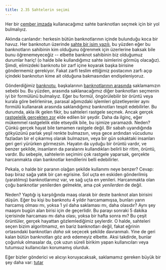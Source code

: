 ```yaml
---
title: 2.35 Sahtelerin seçimi
---
```


Her bir [çember imzada](2.34_ring_signatures.md) kullanacağımız sahte
banknotları seçmek için bir yol bulmalıyız.

Aklında canlandır: herkesin bütün banknotlarının içinde bulunduğu koca
bir havuz.  Her banknotun üzerinde [sahte bir isim
yazılı](2.22_stealth_addresses.md), bu yüzden eğer bu banknotların
sahibinin kim olduğunu öğrenmek için üzerlerine baksak bile bunu
öğrenemeyeceğiz -- elbette banknot sahibinin biz olduğumuz durumlar
hariç! (o halde bile kullandığımız sahte isimlerini görmüş olacağız).
Şimdi, elimizdeki banknotu bir zarf içine koyarak başka birisine
göndermemiz gerekiyor.  Fakat zarfi teslim ettiğimiz postacının zarfı
açıp içindeki banknotun kime ait olduğuna bakmasından endişeleniyoruz.

Gönderdiğimiz [banknotu](2.32_utxos.md), başkalarının [banknotlarının
arasında](2.34_ring_signatures.md) saklamamızın sebebi bu.  Bu yüzden,
arasında saklanacağımız diğer banknotları seçmenin iyi bir formülünü
bulmalıyız.  Eğer bu formül, öngörülebilir bir örüntü veya kurala göre
belirlenirse, parasal ağımızdaki işlemleri gözetleyenler aynı formülü
kullanarak arasında saklandığımız banknotları tespit edebilirler.  Bu
durumda, akla ilk gelen fikir, bu sahteleri rastgele seçmek.  Ancak
gerçek [rastgelelik gerçekten zor](2.17_random.md) elde edilen bir
şeydir.  Daha da ilginç, eğer mükemmel rastgelelik elde etseydik bile,
bu işimize yaramazdı.  Neden?  Çünkü gerçek hayat bile tamamen
rastgele değil.  Bir sabah uyandığında gökyüzünü parlak yeşil renkte
bulmazsın, veya gece ardından vücudunu fazladan bir el çıkarmış olarak
bulmazsın, veya bir gün sokaktaki insanları geri geri yürürken
görmezsin.  Hayatın da uyduğu bir örüntü vardır, ve benzer şekilde,
insanların da paralarını kullandıkları belirli bir ritim, örüntü,
vardır.  Bu sebeple, sahtelerin seçimini çok rastgele yaparsak,
gerçekte harcanmakta olan banknotlar kendilerini belli edebilirler.

Pekala, o halde bir paranın olağan şekilde kullanımı neye benzer?
Cevap: başı biraz sağa yatık bir çan egrisine.  Sol uçta en eskiden
gönderilmiş (yaratılmış) banknotlarımız var, ve sağ uçta en yenileri.
Harcanmakta olan çoğu banknotlar yenilerden gelmekte, ama *çok
yenilerden* de değil.

Neden?  Yaptığı iş karşılığında maaş olarak bir deste banknot alan
birisini düşün.  Eğer bu kişi bu banknotu 4 yıldır harcamamışsa,
bunları yarın harcamış olması mı, yoksa 1 yıl daha saklaması mı, daha
olasıdır?  Aynı şey maaşını bugün alan birisi için de geçerlidir.  Bu
parayı sonraki 5 dakika içerisinde harcaması mı daha olası, yoksa bir
hafta sonra mı?  Bu çeşit örüntüler, gerçek hayattan gözlemlediğimiz
şeylerdir.  O halde, sahteleri seçen bizim algoritmamız, en bariz
banknotları değil, fakat eğrinin ortasındaki banknotları *daha sık*
seçecek şekilde davranmalı.  Yine de geri kalan bütün banknotları göz
ardı edemeyiz elbette.  Aksi takdirde, bunlar çoğunluk olmasalar da,
çok uzun süreli birikim yapan kullanıcıları veya tutumsuz
kullanıcıları korumamış olurduk.

Eğer bizler gönderici ve alıcıyı koruyacaksak, saklamamız gereken
büyük bir şey daha var: [tutar](2.36_ringct.md)

